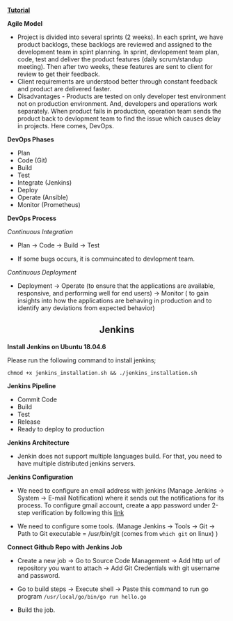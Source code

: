 **[Tutorial](https://www.youtube.com/watch?v=FX322RVNGj4&t=104s)**

**Agile Model**

- Project is divided into several sprints (2 weeks). In each sprint, we have product backlogs, these backlogs are reviewed and assigned to the development team in spint planning. In  sprint, devlopement team plan, code, test and deliver the product features (daily scrum/standup meeting). Then after two weeks, these features are sent to client for review to get their feedback. 
- Client requirements are understood better through constant feedback and product are delivered faster.
- Disadvantages - Products are tested on only developer test environment not on production environment. And, developers and operations work separately. When product fails in production, operation team sends the product back to devlopment team to find the issue which causes delay in projects. Here comes, DevOps.

**DevOps Phases**

- Plan
- Code (Git)
- Build
- Test
- Integrate (Jenkins)
- Deploy
- Operate (Ansible)
- Monitor (Prometheus)

**DevOps Process**

*Continuous Integration*

- Plan -> Code -> Build -> Test

- If some bugs occurs, it is commuincated to devlopment team.

*Continuous Deployment*

- Deployment -> Operate (to ensure that the applications are available, responsive, and performing well for end users) -> Monitor ( to gain insights into how the applications are behaving in production and to identify any deviations from expected behavior)


<center><h2><b>Jenkins</b></h2></center>

**Install Jenkins on Ubuntu 18.04.6**

Please run the following command to install jenkins;

`chmod +x jenkins_installation.sh && ./jenkins_installation.sh`

**Jenkins Pipeline**

- Commit Code
- Build
- Test
- Release
- Ready to deploy to production

**Jenkins Architecture**
- Jenkin does not support multiple languages build. For that, you need to have multiple distributed jenkins servers.

**Jenkins Configuration**
- We need to configure an email address with jenkins (Manage Jenkins -> System ->  E-mail Notification) where it sends out the notifications for its process. To configure gmail account, create a app password under 2-step verification by following this [link](https://stackoverflow.com/questions/26594097/javamail-exception-javax-mail-authenticationfailedexception-534-5-7-9-applicatio/72592946#72592946) 

- We need to configure some tools. (Manage Jenkins -> Tools -> Git -> Path to Git executable = /usr/bin/git (comes from `which git` on linux) )

**Connect Github Repo with Jenkins Job**
- Create a new job -> Go to Source Code Management -> Add http url of repository you want to attach -> Add Git Credentials with git username and password.

- Go to build steps -> Execute shell -> Paste this command to run go program `/usr/local/go/bin/go run hello.go`

- Build the job. 
